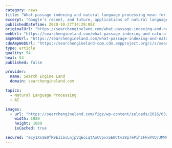 ```yaml
---
category: news
title: "What passage indexing and natural language processing mean for the future of SEO"
excerpt: "Google’s recent, and future, applications of natural language processing and AI will be aimed at removing those tradeoffs so that it can serve relevant results, no matter how obscure a query ..."
publishedDateTime: 2020-10-27T14:29:00Z
originalUrl: "https://searchengineland.com/what-passage-indexing-and-natural-language-processing-mean-for-the-future-of-seo-342711"
webUrl: "https://searchengineland.com/what-passage-indexing-and-natural-language-processing-mean-for-the-future-of-seo-342711"
ampWebUrl: "https://searchengineland.com/what-passage-indexing-and-natural-language-processing-mean-for-the-future-of-seo-342711/amp"
cdnAmpWebUrl: "https://searchengineland-com.cdn.ampproject.org/c/s/searchengineland.com/what-passage-indexing-and-natural-language-processing-mean-for-the-future-of-seo-342711/amp"
type: article
quality: 54
heat: 54
published: false

provider:
  name: Search Engine Land
  domain: searchengineland.com

topics:
  - Natural Language Processing
  - AI

images:
  - url: "https://searchengineland.com/figz/wp-content/seloads/2016/03/google-brain-ai-rankbrain1-ss-1920.jpg"
    width: 1920
    height: 1080
    isCached: true

secured: "ecy1XsaE0fR9EIiSvLnjpVqEoiqtAoCVpvx5EWCtvz8p7ePihzFFwVVU/JMWHgCosd5vUm3ZmZpgsb4Aw9+BWs0BSlc0KohnAJ0V4d87F9I4+8PeOYdxYFPuZXxL0JstQbI3xlzXv46VXoDDb83HiPk7iCFjrb0HOXwS99OSjrgo4BUNPNRwFZzgCc9Todt1ImEwFyVAJ15b+p3Chrr74kpP/cECddx7Ep0x+LqdkyQrm26FyECwfij5L+BkWdNzyS7kED5FJVF5Hs5YJSK3vatleCccbqgzJdsb+AintL3yRt/tO4fJlC0sJT2nhPhuqj2EsYFSgmpjurmGqxO2IZFTZjaBN4YoeTLqBFgFev4=;svqvv4Vp5PYV+oT4CDAASQ=="
---
```


